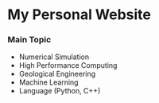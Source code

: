 # My Personal Website

### Main Topic

- Numerical Simulation
- High Performance Computing
- Geological Engineering
- Machine Learning
- Language (Python, C++)

